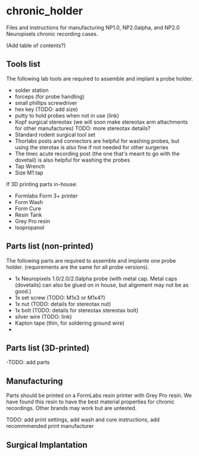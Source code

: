 # chronic_holder
Files and instructions for manufacturing NP1.0, NP2.0alpha, and NP2.0 Neuropixels chronic recording cases.

(Add table of contents?)

## Tools list
The following lab tools are required to assemble and implant a probe holder.

- solder station
- forceps (for probe handling)
- small phillips screwdriver
- hex key (TODO: add size)
- putty to hold probes when not in use (link)
- Kopf surgical stereotax (we will soon make stereotax arm attachments for other manufactures) TODO: more stereotax details?
- Standard rodent surgical tool set
- Thorlabs posts and connectors are helpful for washing probes, but using the sterotax is also fine if not needed for other surgeries
- The Imec acute recording post (the one that's meant to go with the dovetail) is also helpful for washing the probes
- Tap Wrench
- Size M1 tap

If 3D printing parts in-house:
- Formlabs Form 3+ printer
- Form Wash
- Form Cure
- Resin Tank
- Grey Pro resin
- Isopropanol



## Parts list (non-printed)
The following parts are required to assemble and implante one probe holder. (requirements are the same for all probe versions).
- 1x Neuropixels 1.0/2.0/2.0alpha probe (with metal cap. Metal caps (dovetails) can also be glued on in house, but alignment may not be as good.)
- 1x set screw (TODO: M1x3 or M1x4?)
- 1x nut (TODO: details for stereotax nut)
- 1x bolt (TODO: details for stereotax stereotax bolt)
- silver wire (TODO: link)
- Kapton tape (thin, for soldering ground wire)
- 

## Parts list (3D-printed)
-TODO: add parts

## Manufacturing
Parts should be printed on a FormLabs resin printer with Grey Pro resin. We have found this resin to have the best material properties for chronic recordings. Other brands may work but are untested. 

TODO: add print settings, add wash and cure instructions, add recommmended print manufacturer


## Surgical Implantation

